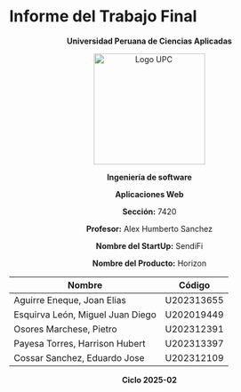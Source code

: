 # Informe del Trabajo Final

<div align="center">  

**Universidad Peruana de Ciencias Aplicadas**  

<img src="https://upload.wikimedia.org/wikipedia/commons/f/fc/UPC_logo_transparente.png" alt="Logo UPC" width="200">  

**Ingeniería de software**  

**Aplicaciones Web**  

**Sección:** 7420  

**Profesor:** Alex Humberto Sanchez  

**Nombre del StartUp:** SendiFi  

**Nombre del Producto:** Horizon  

| Nombre                            | Código     |
| --------------------------------- | ---------- |
| Aguirre Eneque, Joan Elias        | U202313655 |
| Esquirva León, Miguel Juan Diego  | U202019449 |
| Osores Marchese, Pietro           | U202312391 |
| Payesa Torres, Harrison Hubert    | U202313397 |
| Cossar Sanchez, Eduardo Jose      | U202312109 |

**Ciclo 2025-02**

</div>
